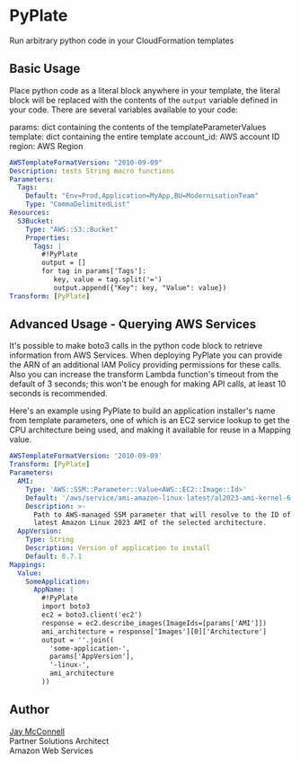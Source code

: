 # PyPlate

Run arbitrary python code in your CloudFormation templates

## Basic Usage

Place python code as a literal block anywhere in your template, the literal block will be replaced with the contents of
the `output` variable defined in your code. There are several variables available to your code:

params: dict containing the contents of the templateParameterValues
template: dict containing the entire template
account_id: AWS account ID
region: AWS Region

```yaml
AWSTemplateFormatVersion: "2010-09-09"
Description: tests String macro functions
Parameters:
  Tags:
    Default: "Env=Prod,Application=MyApp,BU=ModernisationTeam"
    Type: "CommaDelimitedList"
Resources:
  S3Bucket:
    Type: "AWS::S3::Bucket"
    Properties:
      Tags: |
        #!PyPlate
        output = []
        for tag in params['Tags']:
           key, value = tag.split('=')
           output.append({"Key": key, "Value": value})
Transform: [PyPlate]
```
## Advanced Usage - Querying AWS Services

It's possible to make boto3 calls in the python code block to retrieve information from AWS Services. 
When deploying PyPlate you can provide the ARN of an additional IAM Policy providing permissions for these calls.
Also you can increase the transform Lambda function's timeout from the default of 3 seconds; this won't
be enough for making API calls, at least 10 seconds is recommended.

Here's an example using PyPlate to build an application installer's name from template parameters, one of
which is an EC2 service lookup to get the CPU architecture being used, and making it available for reuse in
a Mapping value.

```yaml
AWSTemplateFormatVersion: '2010-09-09'
Transform: [PyPlate]
Parameters:
  AMI:
    Type: 'AWS::SSM::Parameter::Value<AWS::EC2::Image::Id>'
    Default: '/aws/service/ami-amazon-linux-latest/al2023-ami-kernel-6.1-arm64'
    Description: >-
      Path to AWS-managed SSM parameter that will resolve to the ID of the
      latest Amazon Linux 2023 AMI of the selected architecture.
  AppVersion:
    Type: String
    Description: Version of application to install
    Default: 8.7.1
Mappings:
  Value:
    SomeApplication:
      AppName: |
        #!PyPlate
        import boto3
        ec2 = boto3.client('ec2')
        response = ec2.describe_images(ImageIds=[params['AMI']])
        ami_architecture = response['Images'][0]['Architecture']
        output = ''.join((
          'some-application-',
          params['AppVersion'],
          '-linux-',
          ami_architecture 
        ))
```

## Author

[Jay McConnell](https://github.com/jaymccon)  
Partner Solutions Architect  
Amazon Web Services
